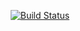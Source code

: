 <p align="center">
<a href="https://travis-ci.org/bfso/426_webshop-laravel-introducton"><img src="https://travis-ci.com/bfso/426_webshop-laravel-introducton.svg?branch=master" alt="Build Status"></a>
</p>
